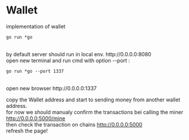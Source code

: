 # Wallet
implementation of wallet <br/>
````
go run *go
````
<br />
by default server should run in local env. http://0.0.0.0:8080 <br />
open new terminal and run cmd with option --port : <br />

````
go run *go --port 1337
````
<br/>
open new browser http://0.0.0.0:1337 <br />

copy the Wallet address and start to sending money from another wallet address. <br />
for now we should manualy confirm the transactions bei calling the miner http://0.0.0.0:5000/mine <br />
then check the transaction on chains http://0.0.0.0:5000 <br />
refresh the page!

